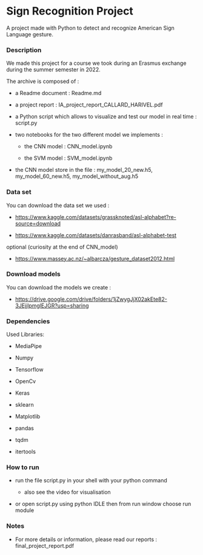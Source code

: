 # Sign Recognition Project

A project made with Python to detect and recognize American Sign Language gesture.

### Description

We made this project for a course we took during an Erasmus exchange during the summer semester in 2022.

The archive is composed of :

-   a Readme document : Readme.md

-   a project report : IA_project_report_CALLARD_HARIVEL.pdf

-   a Python script which allows to visualize and test our model in real time : script.py

-   two notebooks for the two different model we implements :

    -   the CNN model : CNN_model.ipynb

    -   the SVM model : SVM_model.ipynb

-   the CNN model store in the file : my_model_20_new.h5, my_model_60_new.h5, my_model_without_aug.h5

### Data set

You can download the data set we used :

-   https://www.kaggle.com/datasets/grassknoted/asl-alphabet?re-source=download 

-   https://www.kaggle.com/datasets/danrasband/asl-alphabet-test

optional (curiosity at the end of CNN_model)

-   https://www.massey.ac.nz/~albarcza/gesture_dataset2012.html

### Download models

You can download the models we create :

- https://drive.google.com/drive/folders/1jZwygJjX02akEte82-3JEjjlpmglEJGR?usp=sharing

### Dependencies

Used Libraries:

-   MediaPipe

-   Numpy

-   Tensorflow

-   OpenCv

-   Keras

-   sklearn

-   Matplotlib

-   pandas

-   tqdm

-   itertools

### How to run

-   run the file script.py in your shell with your python command
    - also see the video for visualisation 

-   or open script.py using python IDLE then from run window choose run module

### Notes

-   For more details or information, please read our reports : final_project_report.pdf
